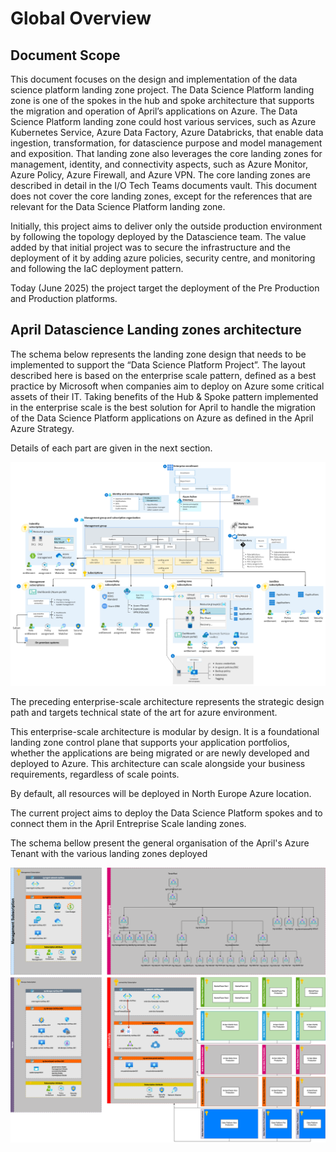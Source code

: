 # Global Overview

## Document Scope

This document focuses on the design and implementation of the data science platform landing zone project. The Data Science Platform landing zone is one of the spokes in the hub and spoke architecture that supports the migration and operation of April’s applications on Azure. The Data Science Platform landing zone could host various services, such as Azure Kubernetes Service, Azure Data Factory, Azure Databricks, that enable data ingestion, transformation, for datascience purpose and model management and exposition. That landing zone also leverages the core landing zones for management, identity, and connectivity aspects, such as Azure Monitor, Azure Policy, Azure Firewall, and Azure VPN. The core landing zones are described in detail in the I/O Tech Teams documents vault. This document does not cover the core landing zones, except for the references that are relevant for the Data Science Platform landing zone.

Initially, this project aims to deliver only the outside production environment by following the topology deployed by the Datascience team. The value added by that initial project was to secure the infrastructure and the deployment of it by adding azure policies, security centre, and monitoring and following the IaC deployment pattern.

Today (June 2025) the project target the deployment of the Pre Production and Production platforms.

## April Datascience Landing zones architecture

The schema below represents the landing zone design that needs to be implemented to support the “Data Science Platform Project”. The layout described here is based on the enterprise scale pattern, defined as a best practice by Microsoft when companies aim to deploy on Azure some critical assets of their IT. Taking benefits of the Hub & Spoke pattern implemented in the enterprise scale is the best solution for April to handle the migration of the Data Science Platform applications on Azure as defined in the April Azure Strategy.

Details of each part are given in the next section.

![Landing zone global overview](./assets/2-global-overview/HLD.png)

The preceding enterprise-scale architecture represents the strategic design path and targets technical state of the art for azure environment.

This enterprise-scale architecture is modular by design. It is a foundational landing zone control plane that supports your application portfolios, whether the applications are being migrated or are newly developed and deployed to Azure. This architecture can scale alongside your business requirements, regardless of scale points.

By default, all resources will be deployed in North Europe Azure location.

The current project aims to deploy the Data Science Platform spokes and to connect them in the April Entreprise Scale landing zones.

The schema bellow present the general organisation of the April's Azure Tenant with the various landing zones deployed

![April Tenant Schema](./assets/2-global-overview/global-overview.png)
